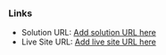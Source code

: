 ### Links

- Solution URL: [Add solution URL here](https://github.com/AnoshaSohail/interactive-rating-component-main.git)
- Live Site URL: [Add live site URL here]( https://anoshasohail.github.io/interactive-rating-component-main/)